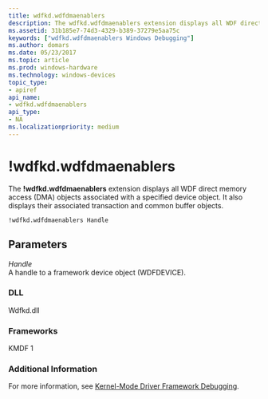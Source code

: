 ```yaml
---
title: wdfkd.wdfdmaenablers
description: The wdfkd.wdfdmaenablers extension displays all WDF direct memory access (DMA) objects associated with a specified device object. 
ms.assetid: 31b185e7-74d3-4329-b389-37279e5aa75c
keywords: ["wdfkd.wdfdmaenablers Windows Debugging"]
ms.author: domars
ms.date: 05/23/2017
ms.topic: article
ms.prod: windows-hardware
ms.technology: windows-devices
topic_type:
- apiref
api_name:
- wdfkd.wdfdmaenablers
api_type:
- NA
ms.localizationpriority: medium
---
```


# !wdfkd.wdfdmaenablers


The **!wdfkd.wdfdmaenablers** extension displays all WDF direct memory access (DMA) objects associated with a specified device object. It also displays their associated transaction and common buffer objects.

```
!wdfkd.wdfdmaenablers Handle
```

## <span id="Parameters"></span><span id="parameters"></span><span id="PARAMETERS"></span>Parameters


<span id="_______Handle______"></span><span id="_______handle______"></span><span id="_______HANDLE______"></span> *Handle*   
A handle to a framework device object (WDFDEVICE).

### <span id="DLL"></span><span id="dll"></span>DLL

Wdfkd.dll

### <span id="Frameworks"></span><span id="frameworks"></span><span id="FRAMEWORKS"></span>Frameworks

KMDF 1

### <span id="Additional_Information"></span><span id="additional_information"></span><span id="ADDITIONAL_INFORMATION"></span>Additional Information

For more information, see [Kernel-Mode Driver Framework Debugging](kernel-mode-driver-framework-debugging.md).

 

 





